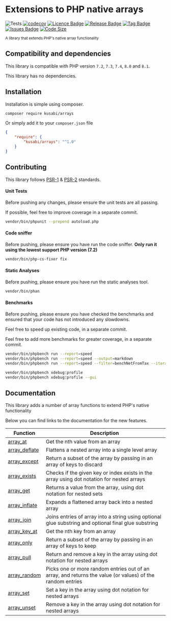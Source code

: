 # Extensions to PHP native arrays

![Tests](https://github.com/kusabi/arrays/workflows/quality/badge.svg)
[![codecov](https://codecov.io/gh/kusabi/arrays/branch/main/graph/badge.svg)](https://codecov.io/gh/kusabi/arrays)
[![Licence Badge](https://img.shields.io/github/license/kusabi/arrays.svg)](https://img.shields.io/github/license/kusabi/arrays.svg)
[![Release Badge](https://img.shields.io/github/release/kusabi/arrays.svg)](https://img.shields.io/github/release/kusabi/arrays.svg)
[![Tag Badge](https://img.shields.io/github/tag/kusabi/arrays.svg)](https://img.shields.io/github/tag/kusabi/arrays.svg)
[![Issues Badge](https://img.shields.io/github/issues/kusabi/arrays.svg)](https://img.shields.io/github/issues/kusabi/arrays.svg)
[![Code Size](https://img.shields.io/github/languages/code-size/kusabi/arrays.svg?label=size)](https://img.shields.io/github/languages/code-size/kusabi/arrays.svg)

<sup>A library that extends PHP's native array functionality</sup>

## Compatibility and dependencies

This library is compatible with PHP version `7.2`, `7.3`, `7.4`, `8.0` and `8.1`.

This library has no dependencies.

## Installation

Installation is simple using composer.

```bash
composer require kusabi/arrays
```

Or simply add it to your `composer.json` file

```json
{
    "require": {
        "kusabi/arrays": "^1.0"
    }
}
```

## Contributing

This library follows [PSR-1](https://www.php-fig.org/psr/psr-1/) & [PSR-2](https://www.php-fig.org/psr/psr-2/) standards.


#### Unit Tests

Before pushing any changes, please ensure the unit tests are all passing.

If possible, feel free to improve coverage in a separate commit.

```bash
vendor/bin/phpunit --prepend autoload.php
```

#### Code sniffer

Before pushing, please ensure you have run the code sniffer. **Only run it using the lowest support PHP version (7.2)**

```bash
vendor/bin/php-cs-fixer fix
```

#### Static Analyses

Before pushing, please ensure you have run the static analyses tool.

```bash
vendor/bin/phan
```

#### Benchmarks

Before pushing, please ensure you have checked the benchmarks and ensured that your code has not introduced any slowdowns.

Feel free to speed up existing code, in a separate commit.

Feel free to add more benchmarks for greater coverage, in a separate commit.

```bash
vendor/bin/phpbench run --report=speed
vendor/bin/phpbench run --report=speed --output=markdown
vendor/bin/phpbench run --report=speed --filter=benchNetFromTax --iterations=50 --revs=50000

vendor/bin/phpbench xdebug:profile
vendor/bin/phpbench xdebug:profile --gui
```

## Documentation

This library adds a number of array functions to extend PHP's native functionality

Below you can find links to the documentation for the new features.

| Function                                        | Description                                                                                               |
|-------------------------------------------------|-----------------------------------------------------------------------------------------------------------|
| [array_at](documentation/array_at.md)           | Get the nth value from an array                                                                           |
| [array_deflate](documentation/array_deflate.md) | Flattens a nested array into a single level array                                                         |
| [array_except](documentation/array_except.md)   | Return a subset of the array by passing in an array of keys to discard                                    |
| [array_exists](documentation/array_exists.md)   | Checks if the given key or index exists in the array using dot notation for nested arrays                 |
| [array_get](documentation/array_exists.md)      | Returns a value from the array, using dot notation for nested sets                                        |
| [array_inflate](documentation/array_inflate.md) | Expands a flattened array back into a nested array                                                        |
| [array_join](documentation/array_join.md)       | Joins entries of array into a string using optional glue substring and optional final glue substring      |
| [array_key_at](documentation/array_key_at.md)   | Get the nth key from an array                                                                             |
| [array_only](documentation/array_only.md)       | Return a subset of the array by passing in an array of keys to keep                                       |
| [array_pull](documentation/array_pull.md)       | Return and remove a key in the array using dot notation for nested arrays                                 |
| [array_random](documentation/array_random.md)   | Picks one or more random entries out of an array, and returns the value (or values) of the random entries |
| [array_set](documentation/array_set.md)         | Set a key in the array using dot notation for nested arrays                                               |
| [array_unset](documentation/array_unset.md)     | Remove a key in the array using dot notation for nested arrays                                            |
